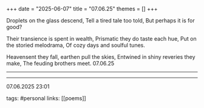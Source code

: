 +++
date = "2025-06-07"
title = "07.06.25"
themes = []
+++

Droplets on the glass descend,
Tell a tired tale too told,
But perhaps it is for good?

Their transience is spent in wealth,
Prismatic they do taste each hue,
Put on the storied melodrama,
Of cozy days and soulful tunes.

Heavensent they fall, earthen pull the skies,
Entwined in shiny reveries they make,
The feuding brothers meet.
07.06.25

---



---

07.06.2025 23:01

tags: #personal
links: [[poems]]
